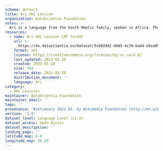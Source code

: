 ```yaml
---
schema: default
title: Ari UKC Lexicon
organization: DataScientia Foundation
notes: >-
  Ari is a language from the South Omotic family, spoken in Africa. The UKC Lexicon of Ari is represented as a lexico-semantic network. It consists of words, word senses, synsets, as well as sense-level and synset-level relationships.
resources:
  - name: Ari UKC Lexicon LMF format
    url: >-
      https://ds.datascientia.eu/dataset/5cb92dd2-d485-4c39-ba44-e9ce098569a5/resource/59a14b4e-7332-4be7-8d22-164af6e4380b/download/output-aac.zip
    format: xml
    license: https://creativecommons.org/licenses/by-nc-sa/4.0/
    last_updated: 2023-03-28
    created: 2023-03-28
    size: 764
    release_date: 2023-03-28
    distribution_document: ''
    language: Ari
category:
  - UKC Lexicons
maintainer: DataScientia Foundation
maintainer_email: ''
tags: ''
provenance: 'Wiktionary 2022.01. by Wikimedia Foundation (http://en.wiktionary.org); Princeton WordNet 2.1 by Princeton University (https://wordnet.princeton.edu)'
version: '1.0'
dataset_level: Language Level (L1-2)
dataset_access: Open Access
dataset_description: ''
landing_page: ''
latitude_map: 6.0
longitude_map: 36.58
---
```

